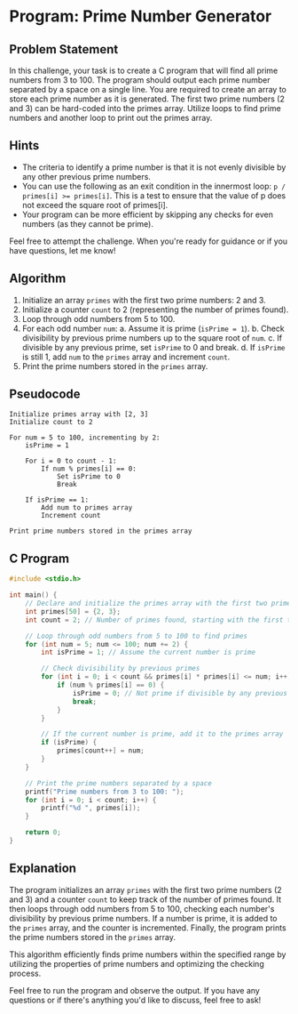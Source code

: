 # Program: Prime Number Generator

## Problem Statement

In this challenge, your task is to create a C program that will find all prime numbers from 3 to 100. The program should
output each prime number separated by a space on a single line. You are required to create an array to store each prime
number as it is generated. The first two prime numbers (2 and 3) can be hard-coded into the primes array. Utilize loops
to find prime numbers and another loop to print out the primes array.

## Hints

- The criteria to identify a prime number is that it is not evenly divisible by any other previous prime numbers.
- You can use the following as an exit condition in the innermost loop: `p / primes[i] >= primes[i]`. This is a test to
  ensure that the value of p does not exceed the square root of primes[i].
- Your program can be more efficient by skipping any checks for even numbers (as they cannot be prime).

Feel free to attempt the challenge. When you're ready for guidance or if you have questions, let me know!

## Algorithm

1. Initialize an array `primes` with the first two prime numbers: 2 and 3.
2. Initialize a counter `count` to 2 (representing the number of primes found).
3. Loop through odd numbers from 5 to 100.
4. For each odd number `num`:
   a. Assume it is prime (`isPrime = 1`).
   b. Check divisibility by previous prime numbers up to the square root of `num`.
   c. If divisible by any previous prime, set `isPrime` to 0 and break.
   d. If `isPrime` is still 1, add `num` to the `primes` array and increment `count`.
5. Print the prime numbers stored in the `primes` array.

## Pseudocode

```text
Initialize primes array with [2, 3]
Initialize count to 2

For num = 5 to 100, incrementing by 2:
    isPrime = 1

    For i = 0 to count - 1:
        If num % primes[i] == 0:
            Set isPrime to 0
            Break

    If isPrime == 1:
        Add num to primes array
        Increment count

Print prime numbers stored in the primes array
```

## C Program

```c
#include <stdio.h>

int main() {
    // Declare and initialize the primes array with the first two prime numbers
    int primes[50] = {2, 3};
    int count = 2; // Number of primes found, starting with the first two primes

    // Loop through odd numbers from 5 to 100 to find primes
    for (int num = 5; num <= 100; num += 2) {
        int isPrime = 1; // Assume the current number is prime

        // Check divisibility by previous primes
        for (int i = 0; i < count && primes[i] * primes[i] <= num; i++) {
            if (num % primes[i] == 0) {
                isPrime = 0; // Not prime if divisible by any previous prime
                break;
            }
        }

        // If the current number is prime, add it to the primes array
        if (isPrime) {
            primes[count++] = num;
        }
    }

    // Print the prime numbers separated by a space
    printf("Prime numbers from 3 to 100: ");
    for (int i = 0; i < count; i++) {
        printf("%d ", primes[i]);
    }

    return 0;
}
```

## Explanation

The program initializes an array `primes` with the first two prime numbers (2 and 3) and a counter `count` to keep track
of the number of primes found. It then loops through odd numbers from 5 to 100, checking each number's divisibility by
previous prime numbers. If a number is prime, it is added to the `primes` array, and the counter is incremented.
Finally, the program prints the prime numbers stored in the `primes` array.

This algorithm efficiently finds prime numbers within the specified range by utilizing the properties of prime numbers
and optimizing the checking process.

Feel free to run the program and observe the output. If you have any questions or if there's anything you'd like to
discuss, feel free to ask!